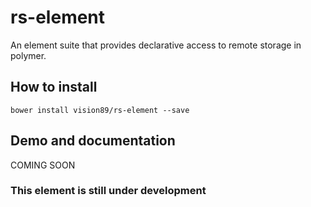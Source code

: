 # rs-element

An element suite that provides declarative access to remote storage in polymer.

## How to install

    bower install vision89/rs-element --save
    
## Demo and documentation    

  COMING SOON
  
### This element is still under development